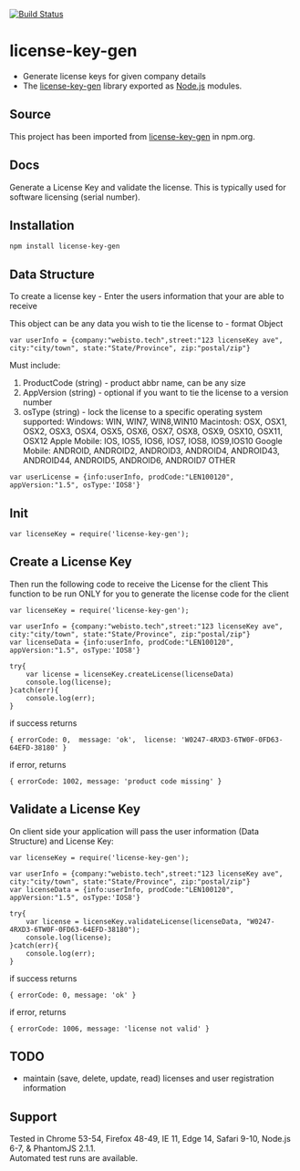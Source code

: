 [![Build Status](https://travis-ci.org/arunahk/license-key-gen.svg?branch=master)](https://travis-ci.org/arunahk/license-key-gen)

# license-key-gen
- Generate license keys for given company details
- The [license-key-gen](https://www.webisto.tech) library exported as [Node.js](https:nodejs.org/) modules.

## Source
This project has been imported from [license-key-gen](https://www.npmjs.com/package/license-key-gen) in npm.org.

## Docs

Generate a License Key and validate the license. This is typically used for software licensing (serial number).

## Installation
```
npm install license-key-gen
```

## Data Structure
To create a license key - Enter the users information that your are able to receive

This object can be any data you wish to tie the license to - format Object
```
var userInfo = {company:"webisto.tech",street:"123 licenseKey ave", city:"city/town", state:"State/Province", zip:"postal/zip"}
```
Must include:
1) ProductCode (string) - product abbr name, can be any size
2) AppVersion (string) - optional if you want to tie the license to a version number
3) osType (string) - lock the license to a specific operating system
    supported: 
    Windows: WIN, WIN7, WIN8,WIN10
    Macintosh: OSX, OSX1, OSX2, OSX3, OSX4, OSX5, OSX6, OSX7, OSX8, OSX9, OSX10, OSX11, OSX12
    Apple Mobile: IOS, IOS5, IOS6, IOS7, IOS8, IOS9,IOS10
    Google Mobile: ANDROID, ANDROID2, ANDROID3, ANDROID4, ANDROID43, ANDROID44, ANDROID5, ANDROID6, ANDROID7
    OTHER

```
var userLicense = {info:userInfo, prodCode:"LEN100120", appVersion:"1.5", osType:'IOS8'} 
```

## Init
```
var licenseKey = require('license-key-gen');
```

## Create a License Key
Then run the following code to receive the License for the client
This function to be run ONLY for you to generate the license code for the client
```
var licenseKey = require('license-key-gen');

var userInfo = {company:"webisto.tech",street:"123 licenseKey ave", city:"city/town", state:"State/Province", zip:"postal/zip"}
var licenseData = {info:userInfo, prodCode:"LEN100120", appVersion:"1.5", osType:'IOS8'}

try{
    var license = licenseKey.createLicense(licenseData)
    console.log(license);
}catch(err){
    console.log(err);
}
```

if success returns
```
{ errorCode: 0,  message: 'ok',  license: 'W0247-4RXD3-6TW0F-0FD63-64EFD-38180' }
```

if error, returns
```
{ errorCode: 1002, message: 'product code missing' }
```

## Validate a License Key
On client side your application will pass the user information (Data Structure) and License Key:
```
var licenseKey = require('license-key-gen');

var userInfo = {company:"webisto.tech",street:"123 licenseKey ave", city:"city/town", state:"State/Province", zip:"postal/zip"}
var licenseData = {info:userInfo, prodCode:"LEN100120", appVersion:"1.5", osType:'IOS8'}

try{
    var license = licenseKey.validateLicense(licenseData, "W0247-4RXD3-6TW0F-0FD63-64EFD-38180");
    console.log(license);
}catch(err){
    console.log(err);
}
```
if success returns
```
{ errorCode: 0, message: 'ok' }
```

if error, returns
```
{ errorCode: 1006, message: 'license not valid' }
```

## TODO
- maintain (save, delete, update, read) licenses and user registration information

## Support
Tested in Chrome 53-54, Firefox 48-49, IE 11, Edge 14, Safari 9-10, Node.js 6-7, & PhantomJS 2.1.1.<br>
Automated test runs are available.
